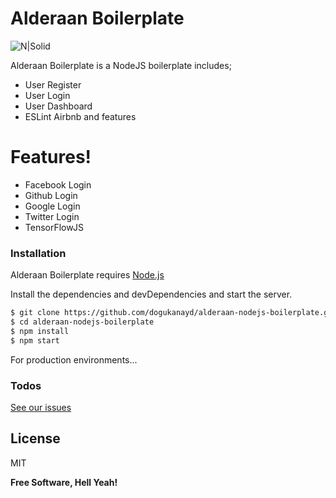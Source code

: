 # Alderaan Boilerplate

![N|Solid](http://icons.iconarchive.com/icons/sensibleworld/starwars/256/Leia-icon.png)

Alderaan Boilerplate is a NodeJS boilerplate includes;

- User Register
- User Login
- User Dashboard
- ESLint Airbnb
  and features

# Features!

- Facebook Login
- Github Login
- Google Login
- Twitter Login
- TensorFlowJS

### Installation

Alderaan Boilerplate requires [Node.js](https://nodejs.org/)

Install the dependencies and devDependencies and start the server.

```sh
$ git clone https://github.com/dogukanayd/alderaan-nodejs-boilerplate.git
$ cd alderaan-nodejs-boilerplate
$ npm install
$ npm start
```

For production environments...

### Todos

[See our issues](https://github.com/dogukanayd/alderaan-nodejs-boilerplate/issues)

## License

MIT

**Free Software, Hell Yeah!**
